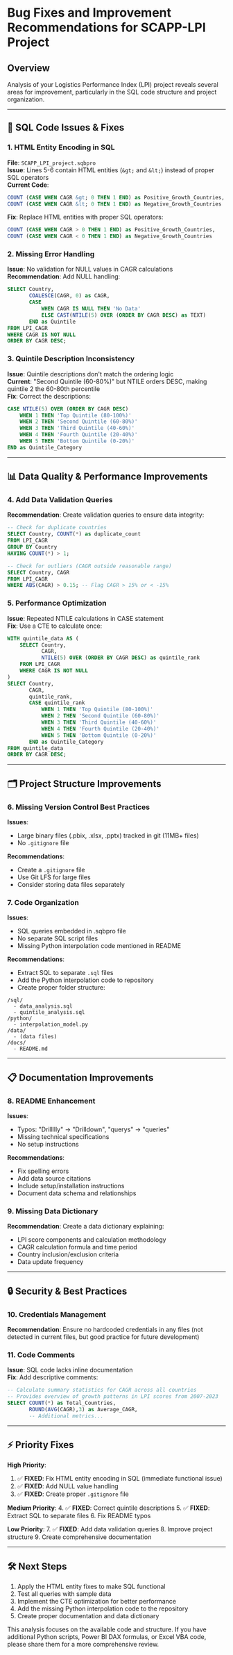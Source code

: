 # Bug Fixes and Improvement Recommendations for SCAPP-LPI Project

## Overview
Analysis of your Logistics Performance Index (LPI) project reveals several areas for improvement, particularly in the SQL code structure and project organization.

---

## 🐛 SQL Code Issues & Fixes

### 1. **HTML Entity Encoding in SQL**
**File**: `SCAPP_LPI_project.sqbpro`  
**Issue**: Lines 5-6 contain HTML entities (`&gt;` and `&lt;`) instead of proper SQL operators  
**Current Code**:
```sql
COUNT (CASE WHEN CAGR &gt; 0 THEN 1 END) as Positive_Growth_Countries,
COUNT (CASE WHEN CAGR &lt; 0 THEN 1 END) as Negative_Growth_Countries
```
**Fix**: Replace HTML entities with proper SQL operators:
```sql
COUNT (CASE WHEN CAGR > 0 THEN 1 END) as Positive_Growth_Countries,
COUNT (CASE WHEN CAGR < 0 THEN 1 END) as Negative_Growth_Countries
```

### 2. **Missing Error Handling**
**Issue**: No validation for NULL values in CAGR calculations  
**Recommendation**: Add NULL handling:
```sql
SELECT Country, 
       COALESCE(CAGR, 0) as CAGR,
       CASE 
           WHEN CAGR IS NULL THEN 'No Data'
           ELSE CAST(NTILE(5) OVER (ORDER BY CAGR DESC) as TEXT)
       END as Quintile
FROM LPI_CAGR 
WHERE CAGR IS NOT NULL
ORDER BY CAGR DESC;
```

### 3. **Quintile Description Inconsistency**
**Issue**: Quintile descriptions don't match the ordering logic  
**Current**: "Second Quintile (60-80%)" but NTILE orders DESC, making quintile 2 the 60-80th percentile  
**Fix**: Correct the descriptions:
```sql
CASE NTILE(5) OVER (ORDER BY CAGR DESC)
    WHEN 1 THEN 'Top Quintile (80-100%)'
    WHEN 2 THEN 'Second Quintile (60-80%)'
    WHEN 3 THEN 'Third Quintile (40-60%)'
    WHEN 4 THEN 'Fourth Quintile (20-40%)'
    WHEN 5 THEN 'Bottom Quintile (0-20%)'
END as Quintile_Category
```

---

## 📊 Data Quality & Performance Improvements

### 4. **Add Data Validation Queries**
**Recommendation**: Create validation queries to ensure data integrity:
```sql
-- Check for duplicate countries
SELECT Country, COUNT(*) as duplicate_count 
FROM LPI_CAGR 
GROUP BY Country 
HAVING COUNT(*) > 1;

-- Check for outliers (CAGR outside reasonable range)
SELECT Country, CAGR 
FROM LPI_CAGR 
WHERE ABS(CAGR) > 0.15; -- Flag CAGR > 15% or < -15%
```

### 5. **Performance Optimization**
**Issue**: Repeated NTILE calculations in CASE statement  
**Fix**: Use a CTE to calculate once:
```sql
WITH quintile_data AS (
    SELECT Country, 
           CAGR,
           NTILE(5) OVER (ORDER BY CAGR DESC) as quintile_rank
    FROM LPI_CAGR
    WHERE CAGR IS NOT NULL
)
SELECT Country, 
       CAGR,
       quintile_rank,
       CASE quintile_rank
           WHEN 1 THEN 'Top Quintile (80-100%)'
           WHEN 2 THEN 'Second Quintile (60-80%)'
           WHEN 3 THEN 'Third Quintile (40-60%)'
           WHEN 4 THEN 'Fourth Quintile (20-40%)'
           WHEN 5 THEN 'Bottom Quintile (0-20%)'
       END as Quintile_Category
FROM quintile_data 
ORDER BY CAGR DESC;
```

---

## 🗂️ Project Structure Improvements

### 6. **Missing Version Control Best Practices**
**Issues**:
- Large binary files (.pbix, .xlsx, .pptx) tracked in git (11MB+ files)
- No `.gitignore` file

**Recommendations**:
- Create a `.gitignore` file
- Use Git LFS for large files
- Consider storing data files separately

### 7. **Code Organization**
**Issues**:
- SQL queries embedded in .sqbpro file
- No separate SQL script files
- Missing Python interpolation code mentioned in README

**Recommendations**:
- Extract SQL to separate `.sql` files
- Add the Python interpolation code to repository
- Create proper folder structure:
```
/sql/
  - data_analysis.sql
  - quintile_analysis.sql
/python/
  - interpolation_model.py
/data/
  - (data files)
/docs/
  - README.md
```

---

## 📋 Documentation Improvements

### 8. **README Enhancement**
**Issues**:
- Typos: "Drillllly" → "Drilldown", "querys" → "queries"
- Missing technical specifications
- No setup instructions

**Recommendations**:
- Fix spelling errors
- Add data source citations
- Include setup/installation instructions
- Document data schema and relationships

### 9. **Missing Data Dictionary**
**Recommendation**: Create a data dictionary explaining:
- LPI score components and calculation methodology
- CAGR calculation formula and time period
- Country inclusion/exclusion criteria
- Data update frequency

---

## 🔒 Security & Best Practices

### 10. **Credentials Management**
**Recommendation**: Ensure no hardcoded credentials in any files (not detected in current files, but good practice for future development)

### 11. **Code Comments**
**Issue**: SQL code lacks inline documentation  
**Fix**: Add descriptive comments:
```sql
-- Calculate summary statistics for CAGR across all countries
-- Provides overview of growth patterns in LPI scores from 2007-2023
SELECT COUNT(*) as Total_Countries, 
       ROUND(AVG(CAGR),3) as Average_CAGR,
       -- Additional metrics...
```

---

## ⚡ Priority Fixes

**High Priority**:
1. ✅ **FIXED**: Fix HTML entity encoding in SQL (immediate functional issue)
2. ✅ **FIXED**: Add NULL value handling
3. ✅ **FIXED**: Create proper `.gitignore` file

**Medium Priority**:
4. ✅ **FIXED**: Correct quintile descriptions
5. ✅ **FIXED**: Extract SQL to separate files
6. Fix README typos

**Low Priority**:
7. ✅ **FIXED**: Add data validation queries
8. Improve project structure
9. Create comprehensive documentation

---

## 🛠️ Next Steps

1. Apply the HTML entity fixes to make SQL functional
2. Test all queries with sample data
3. Implement the CTE optimization for better performance
4. Add the missing Python interpolation code to the repository
5. Create proper documentation and data dictionary

This analysis focuses on the available code and structure. If you have additional Python scripts, Power BI DAX formulas, or Excel VBA code, please share them for a more comprehensive review.